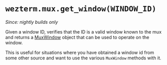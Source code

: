 # `wezterm.mux.get_window(WINDOW_ID)`

*Since: nightly builds only*

Given a window ID, verifies that the ID is a valid window known to the mux
and returns a [MuxWindow](../MuxWindow.md) object that can be used to
operate on the window.

This is useful for situations where you have obtained a window id from
some other source and want to use the various `MuxWindow` methods with it.
